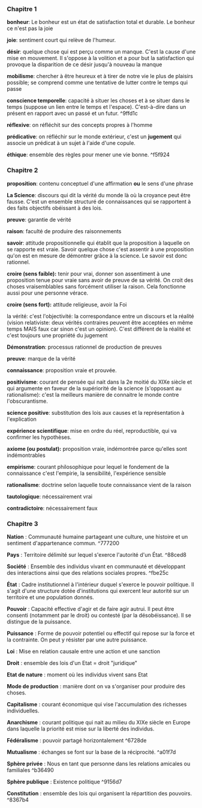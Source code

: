### Chapitre 1
**bonheur**: Le bonheur est un état de satisfaction total et durable. Le bonheur ce n'est pas la joie

**joie**: sentiment court qui relève de l'humeur.

**désir**: quelque chose qui est perçu comme un manque. C'est la cause d'une mise en mouvement. Il s'oppose à la volition et a pour but la satisfaction qui provoque la disparition de ce désir jusqu'à nouveau la manque

**mobilisme**: chercher à être heureux et à tirer de notre vie le plus de plaisirs possible; se comprend comme une tentative de lutter contre le temps qui passe

**conscience temporelle**: capacité à situer les choses et à se situer dans le temps (suppose un lien entre le temps et l'espace). C'est-à-dire dans un présent en rapport avec un passé et un futur. ^9ffd1c

**réflexive**: on réfléchit sur des concepts propres à l'homme

**prédicative**: on réfléchir sur le monde extérieur, c'est un **jugement** qui associe un prédicat à un sujet à l'aide d'une copule.

**éthique**: ensemble des règles pour mener une vie bonne. ^f5f924

### Chapitre 2
**proposition**: contenu conceptuel d'une affirmation **ou** le sens d'une phrase

**La Science**: discours qui dit la vérité du monde là où la croyance peut être fausse. C'est un ensemble structuré de connaissances qui se rapportent à des faits objectifs obéissant à des lois.

**preuve**: garantie de vérité

**raison**: faculté de produire des raisonnements

**savoir**: attitude propositionnelle qui établit que la proposition à laquelle on se rapporte est vraie. Savoir quelque chose c'est assentir à une proposition qu'on est en mesure de démontrer grâce à la science. Le savoir est donc rationnel.

**croire (sens faible):** tenir pour vrai, donner son assentiment à une proposition tenue pour vraie sans avoir de preuve de sa vérité. On croit des choses vraisemblables sans forcément utiliser la raison. Cela fonctionne aussi pour une personne vérace.

**croire (sens fort):** attitude religieuse, avoir la Foi

la vérité: c'est l'objectivité: la correspondance entre un discours et la réalité (vision relativiste: deux vérités contraires peuvent être acceptées en même temps MAIS faux car sinon c'est un opinion). C'est différent de la réalité et c'est toujours une propriété du jugement

**Démonstration**: processus rationnel de production de preuves

**preuve**: marque de la vérité

**connaissance**: proposition vraie et prouvée.

**positivisme**: courant de pensée qui nait dans la 2e moitié du XIXe siècle et qui argumente en faveur de la supériorité de la science (s'opposant au rationalisme): c'est la meilleurs manière de connaitre le monde contre l'obscurantisme.

**science positive**: substitution des lois aux causes et la représentation à l'explication

**expérience scientifique**: mise en ordre du réel, reproductible, qui va confirmer les hypothèses.

**axiome (ou postulat):** proposition vraie, indémontrée parce qu'elles sont indémontrables

**empirisme**: courant philosophique pour lequel le fondement de la connaissance c'est l'empirie, la sensibilité, l'expérience sensible

**rationalisme**: doctrine selon laquelle toute connaissance vient de la raison

**tautologique**: nécessairement vrai 

**contradictoire**: nécessairement faux

### Chapitre 3
**Nation** : Communauté humaine partageant une culture, une histoire et un sentiment d'appartenance commun. ^777200

**Pays** : Territoire délimité sur lequel s'exerce l'autorité d'un État. ^88ced8

**Société** : Ensemble des individus vivant en communauté et développant des interactions ainsi que des relations sociales propres. ^fbe25c

**État** : Cadre institutionnel à l'intérieur duquel s'exerce le pouvoir politique. Il s'agit d'une structure dotée d'institutions qui exercent leur autorité sur un territoire et une population donnés.

**Pouvoir** : Capacité effective d'agir et de faire agir autrui. Il peut être consenti (notamment par le droit) ou contesté (par la désobéissance). Il se distingue de la puissance.

**Puissance** : Forme de pouvoir potentiel ou effectif qui repose sur la force et la contrainte. On peut y résister par une autre puissance.

**Loi** : Mise en relation causale entre une action et une sanction

**Droit** : ensemble des lois d'un Etat = droit "juridique"

**Etat de nature** : moment où les individus vivent sans Etat

**Mode de production** : manière dont on va s'organiser pour produire des choses.

**Capitalisme** : courant économique qui vise l'accumulation des richesses individuelles.

**Anarchisme** : courant politique qui nait au milieu du XIXe siècle en Europe dans laquelle la priorité est mise sur la liberté des individus.

**Fédéralisme** : pouvoir partagé horizontalement ^6728de

**Mutualisme** : échanges se font sur la base de la réciprocité. ^a01f7d

**Sphère privée** : Nous en tant que personne dans les relations amicales ou familiales ^b36490

**Sphère publique** : Existence politique ^9156d7

**Constitution** : ensemble des lois qui organisent la répartition des pouvoirs. ^8367b4
